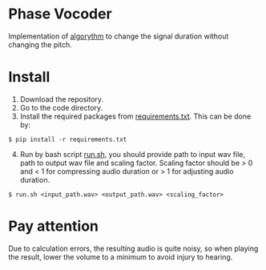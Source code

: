 # Phase Vocoder
Implementation of [algorythm](https://www.guitarpitchshifter.com/algorithm.html) to change the signal duration without changing the pitch.

# Install
1) Download the repository.
2) Go to the code directory.
3) Install the required packages from [requirements.txt](https://github.com/TimkaMLG/Phase_Vocoder/blob/main/code/requirements.txt). This can be done by: 

`$ pip install -r requirements.txt`

4) Run by bash script [run.sh](https://github.com/TimkaMLG/Phase_Vocoder/blob/main/code/run.sh), you should provide path to input wav file, path to output wav file and scaling factor. Scaling factor should be > 0 and < 1 for compressing audio duration or > 1 for adjusting audio duration.

`$ run.sh <input_path.wav> <output_path.wav> <scaling_factor>`

# Pay attention
Due to calculation errors, the resulting audio is quite noisy, so when playing the result, lower the volume to a minimum to avoid injury to hearing.
